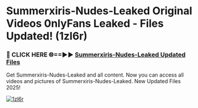 # Summerxiris-Nudes-Leaked Original Videos 0nlyFans Leaked - Files Updated! (1zl6r)

<h3>🔴 CLICK HERE 🌐==►► <a href="https://tinyurl.com/4mcuefdz" rel="nofollow">Summerxiris-Nudes-Leaked Updated Files</a></h3>

Get Summerxiris-Nudes-Leaked and all content. Now you can access all videos and pictures of Summerxiris-Nudes-Leaked. New Updated Files 2025!

[![1zl6r](https://i.imgur.com/StAQSOY.gif)](https://tinyurl.com/4mcuefdz)
